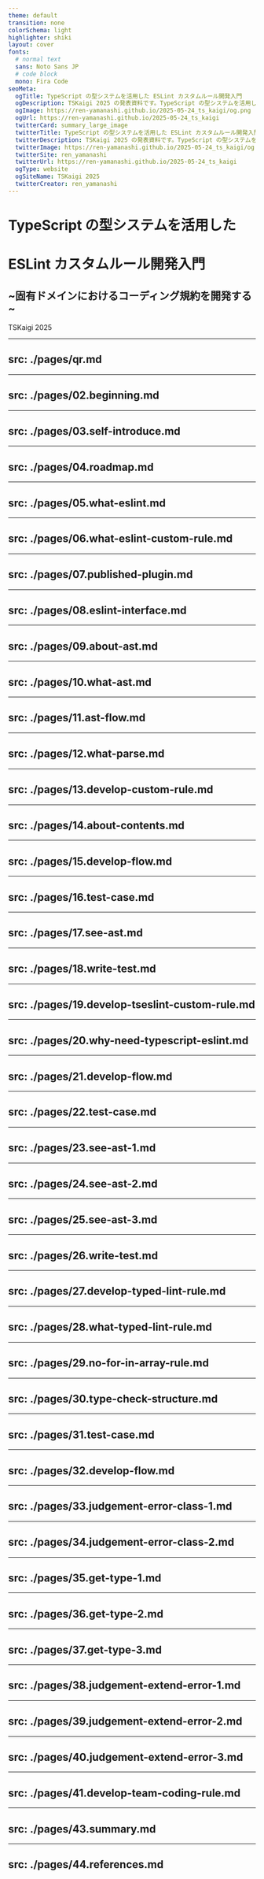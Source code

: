 ```yaml
---
theme: default
transition: none
colorSchema: light
highlighter: shiki
layout: cover
fonts:
  # normal text
  sans: Noto Sans JP
  # code block
  mono: Fira Code
seoMeta:
  ogTitle: TypeScript の型システムを活用した ESLint カスタムルール開発入門
  ogDescription: TSKaigi 2025 の発表資料です。TypeScript の型システムを活用した ESLint のカスタムルールの開発手法などについて解説しております。
  ogImage: https://ren-yamanashi.github.io/2025-05-24_ts_kaigi/og.png
  ogUrl: https://ren-yamanashi.github.io/2025-05-24_ts_kaigi
  twitterCard: summary_large_image
  twitterTitle: TypeScript の型システムを活用した ESLint カスタムルール開発入門
  twitterDescription: TSKaigi 2025 の発表資料です。TypeScript の型システムを活用した ESLint のカスタムルールの開発手法などについて解説しております。
  twitterImage: https://ren-yamanashi.github.io/2025-05-24_ts_kaigi/og.png
  twitterSite: ren_yamanashi
  twitterUrl: https://ren-yamanashi.github.io/2025-05-24_ts_kaigi
  ogType: website
  ogSiteName: TSKaigi 2025
  twitterCreator: ren_yamanashi
---
```


# TypeScript の型システムを活用した
# ESLint カスタムルール開発入門

## ~固有ドメインにおけるコーディング規約を開発する~

TSKaigi 2025

<!-- 
それでは発表させていただきます。よろしくお願いします。
-->

---
src: ./pages/qr.md
---

---
src: ./pages/02.beginning.md
---

---
src: ./pages/03.self-introduce.md
---


---
src: ./pages/04.roadmap.md
---

---
src: ./pages/05.what-eslint.md
---

---
src: ./pages/06.what-eslint-custom-rule.md
---

---
src: ./pages/07.published-plugin.md
---

---
src: ./pages/08.eslint-interface.md
---

---
src: ./pages/09.about-ast.md
---

---
src: ./pages/10.what-ast.md
---

---
src: ./pages/11.ast-flow.md
---

---
src: ./pages/12.what-parse.md
---

---
src: ./pages/13.develop-custom-rule.md
---

---
src: ./pages/14.about-contents.md
---

---
src: ./pages/15.develop-flow.md
---

---
src: ./pages/16.test-case.md
---

---
src: ./pages/17.see-ast.md
---

---
src: ./pages/18.write-test.md
---

---
src: ./pages/19.develop-tseslint-custom-rule.md
---

---
src: ./pages/20.why-need-typescript-eslint.md
---

---
src: ./pages/21.develop-flow.md
---

---
src: ./pages/22.test-case.md
---

---
src: ./pages/23.see-ast-1.md
---

---
src: ./pages/24.see-ast-2.md
---

---
src: ./pages/25.see-ast-3.md
---

---
src: ./pages/26.write-test.md
---

---
src: ./pages/27.develop-typed-lint-rule.md
---

---
src: ./pages/28.what-typed-lint-rule.md
---

---
src: ./pages/29.no-for-in-array-rule.md
---

---
src: ./pages/30.type-check-structure.md
---

---
src: ./pages/31.test-case.md
---

---
src: ./pages/32.develop-flow.md
---

---
src: ./pages/33.judgement-error-class-1.md
---

---
src: ./pages/34.judgement-error-class-2.md
---

---
src: ./pages/35.get-type-1.md
---

---
src: ./pages/36.get-type-2.md
---

---
src: ./pages/37.get-type-3.md
---

---
src: ./pages/38.judgement-extend-error-1.md
---

---
src: ./pages/39.judgement-extend-error-2.md
---

---
src: ./pages/40.judgement-extend-error-3.md
---

---
src: ./pages/41.develop-team-coding-rule.md
---

---
src: ./pages/43.summary.md
---

---
src: ./pages/44.references.md
---
